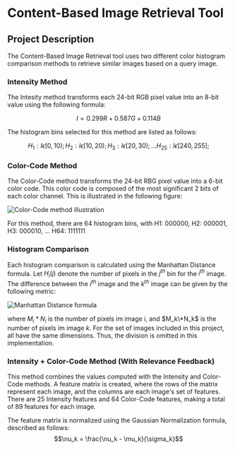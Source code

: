 # Content-Based Image Retrieval Tool
## Project Description
The Content-Based Image Retrieval tool uses two different color histogram comparison methods to retrieve similar images based on a query image. 
### Intensity Method
The Intesity method transforms each 24-bit RGB pixel value into an 8-bit value using the following formula:

$$I=0.299R+0.587G+0.114B$$ 


The histogram bins selected for this method are listed as follows:

$$H_1: I \epsilon [0,10); H_2: I \epsilon [10,20); H_3: I \epsilon [20,30); ... H_{25}: I \epsilon [240,255];$$


### Color-Code Method
The Color-Code  method transforms the 24-bit RBG pixel value into a 6-bit color code. This color code is composed of the most significant 2 bits of each color channel. This is illustrated in the following figure:

![Color-Code method illustration](https://i.imgur.com/bD55xHP.png)

For this method, there are 64 histogram bins, with H1: 000000, H2: 000001, H3: 000010, ... H64: 1111111

### Histogram Comparison
Each histogram comparison is calculated using the Manhattan Distance formula. Let $H_i(j)$ denote the number of pixels in the $j^{th}$ bin for the $i^{th}$ image. The difference between the $i^{th}$ image and the $k^{th}$ image can be given by the following metric:

![Manhattan Distance formula](https://i.imgur.com/MQMUdVe.png)

where $M_i*N_i$ is the number of pixels im image $i$, and $M_k\*N_k$ is the number of pixels im image $k$. For the set of images included in this project, all have the same dimensions. Thus, the division is omitted in this implementation.

### Intensity + Color-Code Method (With Relevance Feedback)
This method combines the values computed with the Intensity and Color-Code methods. A feature matrix is created, where the rows of the matrix represent each image, and the columns are each image's set of features. There are 25 Intensity features and 64 Color-Code features, making a total of 89 features for each image.

The feature matrix is normalized using the Gaussian Normalization formula, described as follows:
$$\nu_k = \frac{\nu_k - \mu_k}{\sigma_k}$$